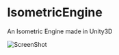 # IsometricEngine
An Isometric Engine made in Unity3D

![ScreenShot](http://www.yourapp.com.br/myGame.png)
